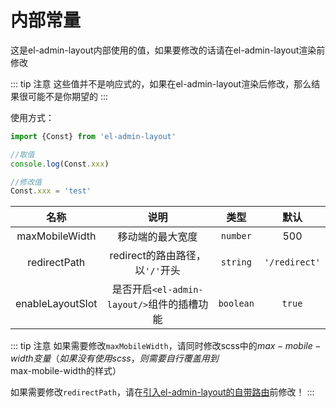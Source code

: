 # 内部常量

这是el-admin-layout内部使用的值，如果要修改的话请在el-admin-layout渲染前修改

::: tip 注意
这些值并不是响应式的，如果在el-admin-layout渲染后修改，那么结果很可能不是你期望的
:::

使用方式：
```js
import {Const} from 'el-admin-layout'

//取值
console.log(Const.xxx)

//修改值
Const.xxx = 'test'
```

|名称|说明|类型|默认|
|:---:|:---:|:---:|:---:|
|maxMobileWidth|移动端的最大宽度|`number`|500|
|redirectPath|redirect的路由路径，以`'/'`开头|`string`|`'/redirect'`|
|enableLayoutSlot|是否开启`<el-admin-layout/>`组件的插槽功能|`boolean`|`true`|

::: tip 注意
如果需要修改`maxMobileWidth`，请同时修改scss中的$max-mobile-width变量（如果没有使用scss，则需要自行覆盖用到$max-mobile-width的样式）

如果需要修改`redirectPath`，请在[引入el-admin-layout的自带路由](../guide/使用.md#引入自带路由)前修改！
:::
